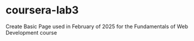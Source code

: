 # coursera-lab3
Create Basic Page
used in February of 2025 for the Fundamentals of Web Development course 